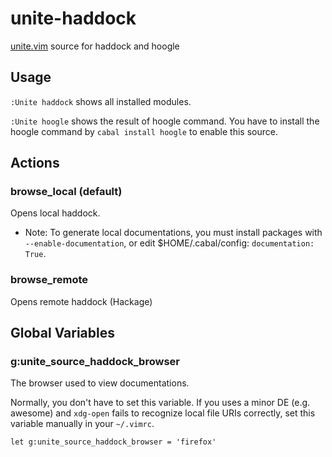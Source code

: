# unite-haddock

[unite.vim](https://github.com/Shougo/unite.vim) source for haddock and hoogle

## Usage
`:Unite haddock` shows all installed modules.

`:Unite hoogle` shows the result of hoogle command.
You have to install the hoogle command by `cabal install hoogle` to enable this source.

## Actions

### browse\_local (default)
Opens local haddock.

- Note: To generate local documentations, you must install packages with `--enable-documentation`, or edit $HOME/.cabal/config: `documentation: True`.

### browse\_remote
Opens remote haddock (Hackage)

## Global Variables

### g:unite\_source\_haddock\_browser
The browser used to view documentations.

Normally, you don't have to set this variable.
If you uses a minor DE (e.g. awesome) and `xdg-open` fails to recognize local file URIs correctly, set this variable manually in your `~/.vimrc`.

~~~vim
let g:unite_source_haddock_browser = 'firefox'
~~~

